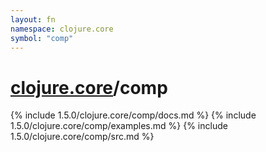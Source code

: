 ```yaml
---
layout: fn
namespace: clojure.core
symbol: "comp"
---
```


# [clojure.core](../)/comp

{% include 1.5.0/clojure.core/comp/docs.md %}
{% include 1.5.0/clojure.core/comp/examples.md %}
{% include 1.5.0/clojure.core/comp/src.md %}

